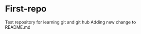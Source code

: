 # First-repo
Test repository for learning git and git hub 
Adding new change to README.md 					                                                                                                         
